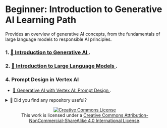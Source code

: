 # Beginner: Introduction to Generative AI Learning Path

Provides an overview of generative AI concepts, from the fundamentals of large language models to responsible AI principles.


### 1. [🔗 Introduction to Generative AI ](Introduction_GenerativeAI_JEVG.md).

### 2. [🔗 Introduction to Large Language Models ](Introduction_GenerativeAI_JEVG.md).

### 4. Prompt Design in Vertex AI
- [🔗 Generative AI with Vertex AI: Prompt Design ](Prompt_Design_in_Vertex_AI-JEVG/GenerativeAI_with_VertexAI:PromptDesign/Vertex_AI_Workbench_JEVG.md).



<details>
  <summary>🌟 Did you find any repository useful?</summary>
  If any project has been helpful to you, consider giving it a ⭐ star in the repository and follow my GitHub account to stay tuned for future updates! 🚀

  In addition, I am always open to suggestions, recommendations or collaborations. Feel free to [get in touch](https://www.linkedin.com/in/vazquez-galan-jose-emmanuel-664968221) if you have any questions or ideas for improving this project. I'm excited for your feedback and contributions.

  Thank you for your interest and support! 😊
</details>


<p align="center">
<a rel="license" href="http://creativecommons.org/licenses/by-nc-sa/4.0/"><img alt="Creative Commons License" style="border-width:0" src="https://i.creativecommons.org/l/by-nc-sa/4.0/88x31.png" /></a><br />This work is licensed under a <a rel="license" href="http://creativecommons.org/licenses/by-nc-sa/4.0/">Creative Commons Attribution-NonCommercial-ShareAlike 4.0 International License</a>.
</p>


